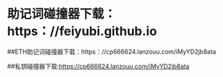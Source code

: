 # 助记词碰撞器下载：https：//feiyubi.github.io

##ETH助记词碰撞器下载：https：//cp666624.lanzouu.com/iMyYD2jb8ata

##私钥碰撞器下载:https://cp666624.lanzouu.com/iMyYD2jb8ata
